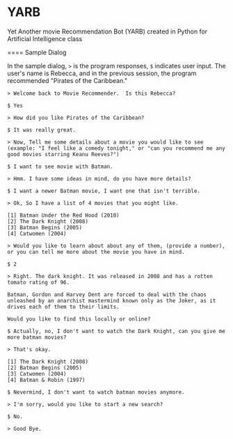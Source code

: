 YARB
====

Yet Another movie Recommendation Bot (YARB) created in Python for Artificial Intelligence class

==== Sample Dialog

In the sample dialog, `>` is the program responses, `$` indicates user input.
The user's name is Rebecca, and in the previous session, the program recommended
"Pirates of the Caribbean."
```
> Welcome back to Movie Recommender.  Is this Rebecca?

$ Yes

> How did you like Pirates of the Caribbean?

$ It was really great.

> Now, Tell me some details about a movie you would like to see (example: "I feel like a comedy tonight," or "can you recommend me any good movies starring Keanu Reeves?")

$ I want to see movie with Batman.

> Hmm. I have some ideas in mind, do you have more details?

$ I want a newer Batman movie, I want one that isn't terrible.

> Ok, So I have a list of 4 movies that you might like.  

[1] Batman Under the Red Hood (2010)
[2] The Dark Knight (2008)
[3] Batman Begins (2005)
[4] Catwomen (2004)

> Would you like to learn about about any of them, (provide a number), or you can tell me more about the movie you have in mind.

$ 2

> Right. The dark knight. It was released in 2008 and has a rotten tomato rating of 96.

Batman, Gordon and Harvey Dent are forced to deal with the chaos unleashed by an anarchist mastermind known only as the Joker, as it drives each of them to their limits.

Would you like to find this locally or online?

$ Actually, no, I don't want to watch the Dark Knight, can you give me more batman movies?

> That's okay.

[1] The Dark Knight (2008)
[2] Batman Begins (2005)
[3] Catwomen (2004)
[4] Batman & Robin (1997)

$ Nevermind, I don't want to watch batman movies anymore.

> I'm sorry, would you like to start a new search?

$ No.

> Good Bye.
```
